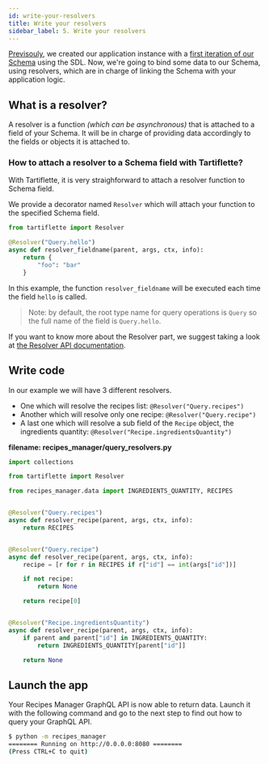 ```yaml
---
id: write-your-resolvers
title: Write your resolvers
sidebar_label: 5. Write your resolvers
---
```


[Previsouly](/docs/tutorial/create-server), we created our application instance with a [first iteration of our Schema](/docs/tutorial/create-server#recipes-manager-sdl-querygraphql) using the SDL. Now, we're going to bind some data to our Schema, using resolvers, which are in charge of linking the Schema with your application logic.

## What is a resolver?

A resolver is a function _(which can be asynchronous)_ that is attached to a field of your Schema. It will be in charge of providing data accordingly to the fields or objects it is attached to.

### How to attach a resolver to a Schema field with Tartiflette?

With Tartiflette, it is very straighforward to attach a resolver function to Schema field.

We provide a decorator named `Resolver` which will attach your function to the specified Schema field.

```python
from tartiflette import Resolver

@Resolver("Query.hello")
async def resolver_fieldname(parent, args, ctx, info):
    return {
        "foo": "bar"
    }
```

In this example, the function `resolver_fieldname` will be executed each time the field `hello` is called.

> Note: by default, the root type name for query operations is `Query` so the full name of the field is `Query.hello`.

If you want to know more about the Resolver part, we suggest taking a look at [the Resolver API documentation](/docs/api/resolver).

## Write code

In our example we will have 3 different resolvers.
* One which will resolve the recipes list: `@Resolver("Query.recipes")`
* Another which will resolve only one recipe: `@Resolver("Query.recipe")`
* A last one which will resolve a sub field of the `Recipe` object, the ingredients quantity: `@Resolver("Recipe.ingredientsQuantity")`

**filename: recipes_manager/query_resolvers.py**
```python
import collections

from tartiflette import Resolver

from recipes_manager.data import INGREDIENTS_QUANTITY, RECIPES


@Resolver("Query.recipes")
async def resolver_recipe(parent, args, ctx, info):
    return RECIPES


@Resolver("Query.recipe")
async def resolver_recipe(parent, args, ctx, info):
    recipe = [r for r in RECIPES if r["id"] == int(args["id"])]

    if not recipe:
        return None

    return recipe[0]


@Resolver("Recipe.ingredientsQuantity")
async def resolver_recipe(parent, args, ctx, info):
    if parent and parent["id"] in INGREDIENTS_QUANTITY:
        return INGREDIENTS_QUANTITY[parent["id"]]

    return None

```

## Launch the app

Your Recipes Manager GraphQL API is now able to return data. Launch it with the following command and go to the next step to find out how to query your GraphQL API.

```bash
$ python -m recipes_manager
======== Running on http://0.0.0.0:8080 ========
(Press CTRL+C to quit)

```
